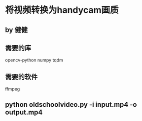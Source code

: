 # 将视频转换为handycam画质

## by 健健

## 需要的库
opencv-python
numpy
tqdm

## 需要的软件
ffmpeg

## python oldschoolvideo.py -i input.mp4 -o output.mp4